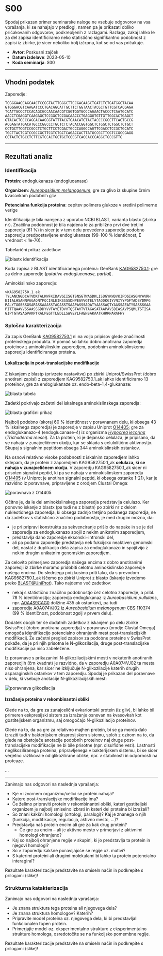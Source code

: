 # S00

Spodaj prikazan primer seminarske naloge ne vsebuje odgovorov na vsa vprašanja, ki se nahajajo v predlogi, namen pa je prikazati obliko pričakovanih odgovorov, podkrepljenih z razlagami. Razlaga, zakaj lahko le za del zapisa identificiramo neko statistično signifikantno podobnost z zapisi iz zbirke, je sicer nekoliko bolj izčrpna, kot se od vas pričakuje.

- **Avtor**: Poskusni zajček
- **Datum izdelave**: 2023-05-10
- **Koda seminarja**: S00

---
## Vhodni podatek

Zaporedje:
```
TCGGGAACCAGCAACTCCGGTACTTGGGCTTCCGACAAGCTGATCTCTGATGGCTACAA
GTGGGACGTCAAGATCCCTGACAGCATTGCTTCTGGTAACTACGCTGTTCGTCACGAGA
TCATTGCCCTCCACAGCGCCAACAACGTCGGTGGTGCCCAGAACTACCCTCAATGCATC
AACCTCGAGGTCAAGAGCTCCGGCTCCGACAACCCTGAGGGTGTTGTTGGCACTGAGCT
GTACACTGCCCAGGACAAGGGTATTTACGTCAACATCTACTACCCCGGCTTCACTGCCG
ACGAGTATGACATGCCCGGCCCTGCTCTCTACACCGGTGGCTCTGGCTCTGGCTCTGCT
CCTGCTTCGTCCGCCTCTGCTTCCTCGACTGCCCAGGCCAGTTCGACCTCCGCTGCATC
TGCTTACTCGTCCGCCGCTTCGTCTGCTCAGACCACTTATGCCGCTTCGTCCGCCGAGG
CCTACTCTGCCTCTTCGTCCACTGCTGCTCCCGTCACCACCCAGGCTGCCGTTG
```

---
## Rezultati analiz

### Identifikacija

**Protein**: endoglukanaza (endoglucanase)

**Organizem**: [*Aureobasidium melanogenum*](https://en.wikipedia.org/wiki/Aureobasidium_melanogenum); gre za glivo iz skupine črnim kvasovkam podobnih gliv


**Potencialna funkcija proteina**: cepitev polimera glukoze v sredini polimerne verige

Identifikacija je bila narejena z uporabo NCBI BLAST, varianta blastx (zbirka nr). Značilna podobnost je bila najdena le za približno prvi dve tretjini zaporedja (61 %) in sicer je v tem delu prevedeno zaporedje podobno zaporedju predpostavljene endoglukanaze (99–100 % identičnost, E vrednost < 1e-70).

Tabelarični prikaz zadetkov:

![blastx identifikacija](s00-blastx-identifikacija.png)

Koda zapisa z BLAST identificiranega proteina: GenBank [KAG9582750.1](https://www.ncbi.nlm.nih.gov/protein/KAG9582750.1); gre za delno zaporedje (*putative endoglucanase, partial*).

Aminokislinsko zaporedje:
```
>KAG9582750.1_ak
TYLANCNGDCATVDKTALKWFKIDAVGIISGTSNSGTWASDKLISDGYKWDVKIPDSIASGNYAVRH
EIIALHSANNVGGAQNYPQCINLEIKSSGSDNPEGVVGTELYTAQDKGIYVNIYYPGFTADEYDMPG
PALYTGGSSSGSAPASSAAASSTAQASSTSAAPASSSAQATYAASSAQTYAASSAEATYSASSSGAA
PITTQAAVVSSAASSGDDYVVTAYETDVVTQSTAVTVTAGASATAAPAVSDIASAVPSQMLTSTISA
GIPTGTASAGVAKPTKALPEGTTLEDLLSWVEYLFAENSAKAATKHRRHARAFHY
```

### Splošna karakterizacija
Za zapis GenBank [KAG9582750.1](https://www.ncbi.nlm.nih.gov/protein/KAG9582750.1) ni na voljo pripisov glede značilnosti proteinskega produkta. V pomoč so lahko dobro anotirana zaporedja proteinov z aminokislinskim zaporedjem, podobnim aminokislinskemu zaporedju identificiranega proteina.

#### Lokalizacija in post-translacijske modifikacije
Z iskanjem z blastp (privzete nastavitve) po zbirki Uniprot/SwissProt (dobro anotirani zapisi) z zaporedjem KAG9582750.1_ak lahko identificiramo 13 proteinov, gre za endoglukanaze oz. endo-beta-1,4-glukanaze:

![blastp tabela](s00-blastp_swissprot_tabela.png)

Zadetki pokrivajo začetni del iskalnega aminokislinskega zaporedja:

![blastp grafični prikaz](s00-blastp_swissprot_graficno.png)

Najbolj podobno (skoraj 60 % identičnost v poravnanem delu, ki obsega 43 % iskalnega zaporedja) je zaporedje v zapisu Uniprot [O14405](https://www.uniprot.org/uniprotkb/O14405); gre za endoglukanazo-4 (endoglucanase-4) iz organizma [*Hypocrea jecorina*](https://en.wikipedia.org/wiki/Trichoderma_reesei) (*Trichoderma reesei*). Za ta protein, ki je dejansko celulaza, je pripisano, da se nahaja v zunajceličnem okolju, kar se sklada s celulolitično aktivnostjo. Skupaj s signalnim peptidom obsega 344 aminokislinskih ostankov.

Na osnovi relativno visoke podobnosti z iskalnim zaporedjem lahko sklepam, da je protein z zaporedjem KAG9582750.1_ak **celulaza, ki se nahaja v zunajceličnem okolju**. V zaporedju KAG9582750.1_ak sicer ni prisoten signalni peptid, ki pa se nahaja v aminokislinskem zaporedju [O14405](https://www.uniprot.org/uniprotkb/O14405) (v Uniprot je anotiran signalni peptid, ki obsega ostanke 1-21), kar je razvidno iz poravnave, pripravljene z orodjem Clustal Omega:

![poravnava z O14405](s00-poravnava-O14405.png)

Očitno je, da le del aminokislinskega zaporedja predstavlja celulazo. Ker ponovno iskanje z blastx (pa tudi ne z blastn) po zbirki nr z delom nukleotidnega zaporedja, ki obsega zadnjo tretjino podanega zaporedja, ne da zadetkov s statistično značilno podobnostjo, je med drugim možno, da:
- je pri pripravi konstrukta za sekvenciranje prišlo do napake in se je del zaporedja za endoglukanazo spojil z nekim unikatnim zaporedjem,
- predstavlja dano zaporedje eksonski+intronski del,
- ali pa podano zaporedje predstavlja nek fukcijsko neaktiven genomski del, nastal z duplikacijo dela zapisa za endoglukanazo in spojitvijo z nekim drugim unikatnim genomskim zaporedjem.

Za celovito primerjavo zaporedja našega encima z dobro anotiranimi zaporedji iz zbirke moramo pridobiti celotno aminokislinsko zaporedje našega encima. Do slednjega poizkusimo priti tako, da s prevodom KAG9582750.1_ak iščemo po zbirki Uniprot z blastp (iskanje izvedemo preko [BLAST@UniProt](https://www.uniprot.org/blast)). Tako najdemo več zadetkov:
- nekaj s statistično značilno podobnostjo čez celotno zaporedje, a pribl. 78 % identičnostjo; zaporedja endoglukanaz iz *Aureobasidium pullulans*, npr. [A0A4S9CAG0](https://www.uniprot.org/uniprotkb/A0A4S9CAG0) dolžine 435 ak ostankov), pa tudi
- [zaporedje A0A074VJ02 iz *Aureobasidium melanogenum* CBS 110374](https://www.uniprot.org/uniprotkb/A0A074VJ02/entry) (99 % identičnost, podobnost zgolj v prvem delu).

Dodatek obojih ter še dodatnih zadetkov z iskanjem po delu zbirke SwissProt (dobro anotirana zaporedja) v poravnavo (orodje Clustal Omega) omogoča identifikacijo potencialno ohranjenih mest post-translacijskih modifikacij. Že začetni pregled zapisov za podobne proteine v SwissProt pokaže, da je pri njih prisotna le N-glikozilacija, druge post-translacijske modifikacije pa niso zabeležene.

Iz poravnave s prikazanimi N-glikozilacijskimi mesti v nekaterih anotiranih zaporedjih (črn kvadrat) je razvidno, da v zaporedju A0A074VJ02 ta mesta niso ohranjena, kar sicer ne izključuje N-glikozilacije katerih drugih asparaginskih ostankov v tem zaporedju. Spodaj je prikazan del poravnave v delu, ki vsebuje anotacije N-glikozilacijskih mest:

![poravnava glikozilacija](s00-poravnava-glikozilacija.png)

#### Izražanje proteina v rekombinantni obliki
Glede na to, da gre za zunajcelični evkariontski protein (iz gliv), bi lahko bil primeren eskpresijski sistem za izražanje osnovan na kvasovkah kot gostiteljskem organizmu, saj omogočajo N-glikozilacijo proteinov.

Glede na to, da pa gre za relativno majhen protein, bi se ga morda dalo izraziti tudi v bakterijskem ekspresijskem sistemu, sploh z ozirom na to, da glede na obstoječe anotacije podobnih proteinov naj druge post-translacijske modifikacije ne bi bile prisotne (npr. disulfidne vezi). Lastnosti neglikoziliranega proteina, pripravljenega v bakterijskem sistemu, bi se sicer verjetno razlikovale od glikozilirane oblike, npr. v stabilnosti in odpornosti na proteaze.

...

---

Zanimajo nas odgovori na naslednja vprašanja:
- Kje v izvornem organizmu/celici se protein nahaja?
- Katere post-translacijske modifikacije ima?
- Če želimo pripraviti protein v rekombinantni obliki, kateri gostiteljski organizem je najbolj smiselno izbrati in kateri del proteina bi izražali?
- So znani kakšni homologi (ortologi, paralogi)? Kaj je znanega o njih (funkcija, modifikacije, regulacija, aktivno mesto, ...)?
- Predstavlja naš protein encim ali gre za kak drug protein?
  - Če gre za encim – ali je aktivno mesto v primerjavi z aktivnimi homologi ohranjeno?
- Kaj so najbolj ohranjene regije v skupini, ki jo predstavlja ta protein in njegovi homologi?
- So v zaporedju kakšne ponavljajoče se regije oz. motivi?
- S katerimi proteini ali drugimi molekulami bi lahko ta protein potencialno interagiral?

Rezultate karakterizacije predstavite na smiseln način in podkrepite s prilogami (slike)!

### Strukturna katakterizacija
Zanimajo nas odgovori na naslednja vprašanja:
- Je znana struktura tega proteina ali njegovega dela?
- Je znana struktura homologov? Katerih?
- Pripravite model proteina oz. njegovega dela, ki bi predstavljal funkcionalen topen protein.
- Primerjajte model oz. eksperimentalno strukturo z eksperimentalno strukturo homologa, osredotočite se na funkcijsko pomembne regije.

Rezultate karakterizacije predstavite na smiseln način in podkrepite s prilogami (slike)!